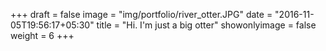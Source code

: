 +++
draft = false
image = "img/portfolio/river_otter.JPG"
date = "2016-11-05T19:56:17+05:30"
title = "Hi. I'm just a big otter"
showonlyimage = false
weight = 6
+++
